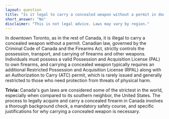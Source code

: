 ```yaml
---
layout: question
title: "Is it legal to carry a concealed weapon without a permit in downtown Toronto?"
short_answer: "No"
disclaimer: "This is not legal advice. Laws may vary by region."
---
```


In downtown Toronto, as in the rest of Canada, it is illegal to carry a concealed weapon without a permit. Canadian law, governed by the Criminal Code of Canada and the Firearms Act, strictly controls the possession, transport, and carrying of firearms and other weapons. Individuals must possess a valid Possession and Acquisition License (PAL) to own firearms, and carrying a concealed weapon typically requires an additional Restricted Possession and Acquisition License (RPAL) along with an Authorization to Carry (ATC) permit, which is rarely issued and generally restricted to those who need protection from threats of physical harm.

**Trivia:** Canada's gun laws are considered some of the strictest in the world, especially when compared to its southern neighbor, the United States. The process to legally acquire and carry a concealed firearm in Canada involves a thorough background check, a mandatory safety course, and specific justifications for why carrying a concealed weapon is necessary.
